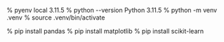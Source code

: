 
% pyenv local 3.11.5
% python --version
Python 3.11.5
% python -m venv .venv
% source .venv/bin/activate

% pip install pandas
% pip install matplotlib
% pip install scikit-learn
